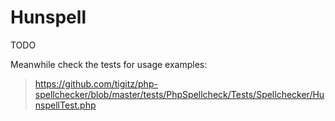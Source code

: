 # Hunspell
TODO

Meanwhile check the tests for usage examples:
> https://github.com/tigitz/php-spellchecker/blob/master/tests/PhpSpellcheck/Tests/Spellchecker/HunspellTest.php
